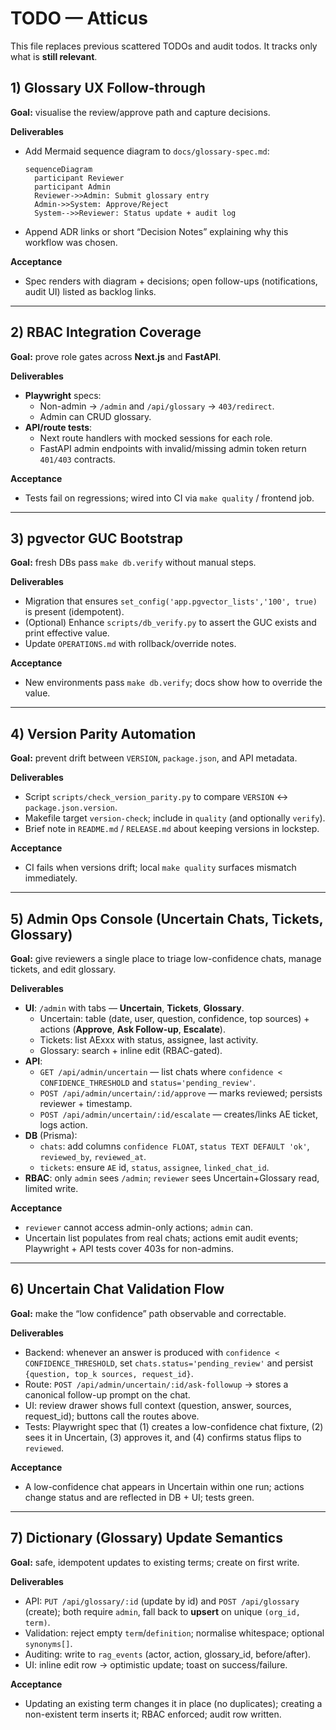 # TODO — Atticus

This file replaces previous scattered TODOs and audit todos. It tracks only what is **still relevant**.

## 1) Glossary UX Follow-through
**Goal:** visualise the review/approve path and capture decisions.

**Deliverables**
- Add Mermaid sequence diagram to `docs/glossary-spec.md`:
  ```mermaid
  sequenceDiagram
    participant Reviewer
    participant Admin
    Reviewer->>Admin: Submit glossary entry
    Admin->>System: Approve/Reject
    System-->>Reviewer: Status update + audit log
  ```
- Append ADR links or short “Decision Notes” explaining why this workflow was chosen.

**Acceptance**
- Spec renders with diagram + decisions; open follow-ups (notifications, audit UI) listed as backlog links.

---

## 2) RBAC Integration Coverage
**Goal:** prove role gates across **Next.js** and **FastAPI**.

**Deliverables**
- **Playwright** specs:
  - Non-admin → `/admin` and `/api/glossary` → `403/redirect`.
  - Admin can CRUD glossary.
- **API/route tests**:
  - Next route handlers with mocked sessions for each role.
  - FastAPI admin endpoints with invalid/missing admin token return `401/403` contracts.

**Acceptance**
- Tests fail on regressions; wired into CI via `make quality` / frontend job.

---

## 3) pgvector GUC Bootstrap
**Goal:** fresh DBs pass `make db.verify` without manual steps.

**Deliverables**
- Migration that ensures `set_config('app.pgvector_lists','100', true)` is present (idempotent).
- (Optional) Enhance `scripts/db_verify.py` to assert the GUC exists and print effective value.
- Update `OPERATIONS.md` with rollback/override notes.

**Acceptance**
- New environments pass `make db.verify`; docs show how to override the value.

---

## 4) Version Parity Automation
**Goal:** prevent drift between `VERSION`, `package.json`, and API metadata.

**Deliverables**
- Script `scripts/check_version_parity.py` to compare `VERSION` ↔ `package.json.version`.
- Makefile target `version-check`; include in `quality` (and optionally `verify`).
- Brief note in `README.md` / `RELEASE.md` about keeping versions in lockstep.

**Acceptance**
- CI fails when versions drift; local `make quality` surfaces mismatch immediately.

---

## 5) Admin Ops Console (Uncertain Chats, Tickets, Glossary)
**Goal:** give reviewers a single place to triage low-confidence chats, manage tickets, and edit glossary.

**Deliverables**
- **UI**: `/admin` with tabs — **Uncertain**, **Tickets**, **Glossary**.
  - Uncertain: table (date, user, question, confidence, top sources) + actions (**Approve**, **Ask Follow-up**, **Escalate**).
  - Tickets: list AExxx with status, assignee, last activity.
  - Glossary: search + inline edit (RBAC-gated).
- **API**:
  - `GET /api/admin/uncertain` — list chats where `confidence < CONFIDENCE_THRESHOLD` and `status='pending_review'`.
  - `POST /api/admin/uncertain/:id/approve` — marks reviewed; persists reviewer + timestamp.
  - `POST /api/admin/uncertain/:id/escalate` — creates/links AE ticket, logs action.
- **DB** (Prisma):
  - `chats`: add columns `confidence FLOAT`, `status TEXT DEFAULT 'ok'`, `reviewed_by`, `reviewed_at`.
  - `tickets`: ensure `AE` id, `status`, `assignee`, `linked_chat_id`.
- **RBAC**: only `admin` sees `/admin`; `reviewer` sees Uncertain+Glossary read, limited write.

**Acceptance**
- `reviewer` cannot access admin-only actions; `admin` can.
- Uncertain list populates from real chats; actions emit audit events; Playwright + API tests cover 403s for non-admins.

---

## 6) Uncertain Chat Validation Flow
**Goal:** make the “low confidence” path observable and correctable.

**Deliverables**
- Backend: whenever an answer is produced with `confidence < CONFIDENCE_THRESHOLD`, set `chats.status='pending_review'` and persist `{question, top_k sources, request_id}`.
- Route: `POST /api/admin/uncertain/:id/ask-followup` → stores a canonical follow-up prompt on the chat.
- UI: review drawer shows full context (question, answer, sources, request_id); buttons call the routes above.
- Tests: Playwright spec that (1) creates a low-confidence chat fixture, (2) sees it in Uncertain, (3) approves it, and (4) confirms status flips to `reviewed`.

**Acceptance**
- A low-confidence chat appears in Uncertain within one run; actions change status and are reflected in DB + UI; tests green.

---

## 7) Dictionary (Glossary) Update Semantics
**Goal:** safe, idempotent updates to existing terms; create on first write.

**Deliverables**
- API: `PUT /api/glossary/:id` (update by id) and `POST /api/glossary` (create); both require `admin`, fall back to **upsert** on unique `(org_id, term)`.
- Validation: reject empty `term`/`definition`; normalise whitespace; optional `synonyms[]`.
- Auditing: write to `rag_events` (actor, action, glossary_id, before/after).
- UI: inline edit row → optimistic update; toast on success/failure.

**Acceptance**
- Updating an existing term changes it in place (no duplicates); creating a non-existent term inserts it; RBAC enforced; audit row written.
